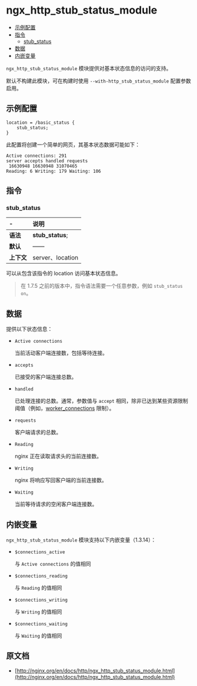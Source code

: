 # ngx_http_stub_status_module

- [示例配置](#example_configuration)
- [指令](#directives)
    - [stub_status](#stub_status)
- [数据](#data)
- [内嵌变量](#embedded_variables)

`ngx_http_stub_status_module` 模块提供对基本状态信息的访问的支持。

默认不构建此模块，可在构建时使用 `--with-http_stub_status_module` 配置参数启用。

<a id="example_configuration"></a>

## 示例配置

```nginx
location = /basic_status {
    stub_status;
}
```

此配置将创建一个简单的网页，其基本状态数据可能如下：

```
Active connections: 291 
server accepts handled requests
 16630948 16630948 31070465 
Reading: 6 Writing: 179 Waiting: 106 
```

<a id="directives"></a>

## 指令

### stub_status

|\-|说明|
|:------|:------|
|**语法**|**stub_status**;|
|**默认**|——|
|**上下文**|server、location|

可以从包含该指令的 location 访问基本状态信息。

> 在 1.7.5 之前的版本中，指令语法需要一个任意参数，例如 `stub_status on`。

## 数据

提供以下状态信息：

- `Active connections`

    当前活动客户端连接数，包括等待连接。

- `accepts`

    已接受的客户端连接总数。

- `handled`

    已处理连接的总数。通常，参数值与 `accept` 相同，除非已达到某些资源限制阈值（例如，[worker_connections](../核心功能.md#worker_connections) 限制）。

- `requests`

    客户端请求的总数。

- `Reading`

    nginx 正在读取请求头的当前连接数。

- `Writing`

    nginx 将响应写回客户端的当前连接数。

- `Waiting`

    当前等待请求的空闲客户端连接数。

<a id="embedded_variables"></a>

## 内嵌变量

`ngx_http_stub_status_module` 模块支持以下内嵌变量（1.3.14）：

- `$connections_active`

    与 `Active connections` 的值相同

- `$connections_reading`

    与 `Reading` 的值相同

- `$connections_writing`

    与 `Writing` 的值相同

- `$connections_waiting`

    与 `Waiting` 的值相同

## 原文档

- [http://nginx.org/en/docs/http/ngx_http_stub_status_module.html](http://nginx.org/en/docs/http/ngx_http_stub_status_module.html)
